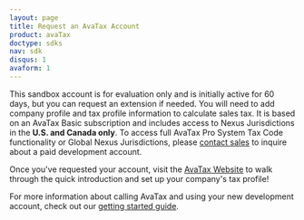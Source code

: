 ```yaml
---
layout: page
title: Request an AvaTax Account
product: avaTax
doctype: sdks
nav: sdk
disqus: 1
avaform: 1
---
```


This sandbox account is for evaluation only and is initially active for 60 days, but you can request an extension if needed. You will need to add company profile and tax profile information to calculate sales tax. It is based on an AvaTax Basic subscription and includes access to Nexus Jurisdictions in the <strong>U.S. and Canada only</strong>. To access full AvaTax Pro System Tax Code functionality or Global Nexus Jurisdictions, please <a href="http://www.avalara.com/contact-us/">contact sales</a> to inquire about a paid development account.

<div class="avaform-wrapper"></div>

Once you've requested your account, visit the <a target="_blank" href="https://sandbox.admin.avalara.com">AvaTax Website</a> to walk through the quick introduction and set up your company's tax profile!

For more information about calling AvaTax and using your new development account, check out our <a href="/avatax/get-started">getting started guide</a>.
